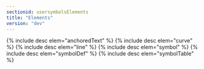 ```yaml
---
sectionid: usersymbolsElements
title: "Elements"
version: "dev"
---
```




{% include desc elem="anchoredText" %}
{% include desc elem="curve" %}
{% include desc elem="line" %}
{% include desc elem="symbol" %}
{% include desc elem="symbolDef" %}
{% include desc elem="symbolTable" %}




